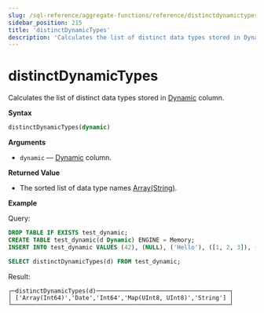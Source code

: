 ```yaml
---
slug: /sql-reference/aggregate-functions/reference/distinctdynamictypes
sidebar_position: 215
title: 'distinctDynamicTypes'
description: 'Calculates the list of distinct data types stored in Dynamic column.'
---
```


# distinctDynamicTypes

Calculates the list of distinct data types stored in [Dynamic](../../data-types/dynamic.md) column.

**Syntax**

```sql
distinctDynamicTypes(dynamic)
```

**Arguments**

- `dynamic` — [Dynamic](../../data-types/dynamic.md) column.

**Returned Value**

- The sorted list of data type names [Array(String)](../../data-types/array.md).

**Example**

Query:

```sql
DROP TABLE IF EXISTS test_dynamic;
CREATE TABLE test_dynamic(d Dynamic) ENGINE = Memory;
INSERT INTO test_dynamic VALUES (42), (NULL), ('Hello'), ([1, 2, 3]), ('2020-01-01'), (map(1, 2)), (43), ([4, 5]), (NULL), ('World'), (map(3, 4))
```

```sql
SELECT distinctDynamicTypes(d) FROM test_dynamic;
```

Result:

```reference
┌─distinctDynamicTypes(d)──────────────────────────────────────┐
│ ['Array(Int64)','Date','Int64','Map(UInt8, UInt8)','String'] │
└──────────────────────────────────────────────────────────────┘
```
